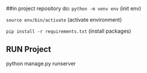 ##in project repository do:
`python -m venv env` (init env)


`source env/bin/activate` (activate environment)


`pip install -r requirements.txt` (install packages)


## RUN Project
python manage.py runserver

